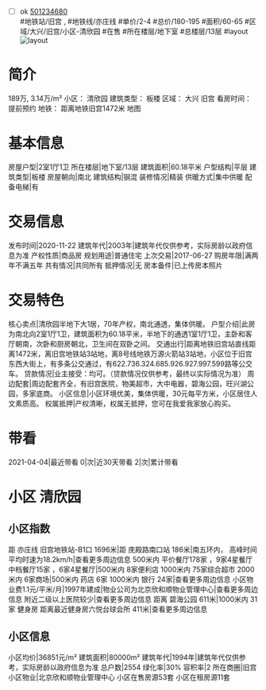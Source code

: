 - [ ] ok [501234680](https://bj.5i5j.com/ershoufang/501234680.html)  
 #地铁站/旧宫 ,  #地铁线/亦庄线
#单价/2-4 #总价/180-195 #面积/60-65   #区域/大兴/旧宫/小区-清欣园 #在售 #所在楼层/地下室 #总楼层/13层 #layout 
![layout](http://image2a.5i5j.com/bdir/layout/29f1349b06644ab7a4d063a88eccb8e5.jpg_P5.jpg) 
# 简介 
 189万,  3.14万/m² 
小区： 清欣园
建筑类型： 板楼
区域： 大兴 旧宫
看房时间： 提前预约
地铁： 距离地铁旧宫1472米 地图
# 基本信息 
 房屋户型|2室1厅1卫
所在楼层|地下室/13层
建筑面积|60.18平米
户型结构|平层
建筑类型|板楼
房屋朝向|南北
建筑结构|钢混
装修情况|精装
供暖方式|集中供暖
配备电梯|有
# 交易信息 
 发布时间|2020-11-22
建筑年代|2003年|建筑年代仅供参考，实际房龄以政府信息为准
产权性质|商品房
规划用途|普通住宅
上次交易|2017-06-27
购房年限|满两年不满五年
共有情况|共同所有
抵押情况|无
房本备件|已上传房本照片
# 交易特色 
 核心卖点|清欣园半地下大1居，70年产权，南北通透，集体供暖。
户型介绍|此房为南北向2室1厅1卫，建筑面积为60.18平米，半地下的通透1室1厅1卫，主卧和客厅朝南，次卧和厨房朝北，卫生间在双卧之间。
交通出行|距离地铁旧宫站直线距离1472米，离旧宫地铁站3站地，离8号线地铁万源火箭站3站地，小区位于旧宫东西大街上，有多条公交通过，有622.736.324.685.926.927.997.599路等公交车。
贷款情况|业主接受：均可。（贷款情况仅供参考，最终以实际情况为准）
周边配套|周边配套齐全，有旧宫医院，物美超市，大中电器，碧海公园，旺兴湖公园，多家底商。
小区信息|小区环境优美，集体供暖，30元每平方米，小区居住人文素质高。
权属抵押|产权清晰，权属无抵押，您可在我爱我家放心购买。
# 带看 
 2021-04-04|最近带看	 0|次|近30天带看	 2|次|累计带看
# 小区 清欣园
## 小区指数 
 距 亦庄线 旧宫地铁站-B1口 1696米|距 庑殿路南口站 186米|南五环内， 高峰时间平均时速为18.2km/h|查看更多周边信息
500米内 平价餐厅178家 ，9家4星餐厅
中档餐厅15家 ，6家4星餐厅|500米内 8家便利店
1000米内 75家综合超市
2000米内 6家商场|500米内 药店 6家
1000米内 银行 24家|查看更多周边信息
小区物业费1.1元/平米/月|1997年建成|物业公司为北京欣和顺物业管理中心|查看更多周边信息
附近二级以上医院较少|查看更多周边信息
距离 碧海公园 611米|1000米内 31家 健身房
距离最近健身房六悦台球会所 411米|查看更多周边信息
## 小区信息 
 小区均价|36851元/m²
建筑面积|80000m²
建筑年代|1994年|建筑年代仅供参考，实际房龄以政府信息为准
总户数|2554
绿化率|30%
容积率|2
所在商圈|旧宫
小区物业|北京欣和顺物业管理中心
小区在售房源53套
小区在租房源11套
